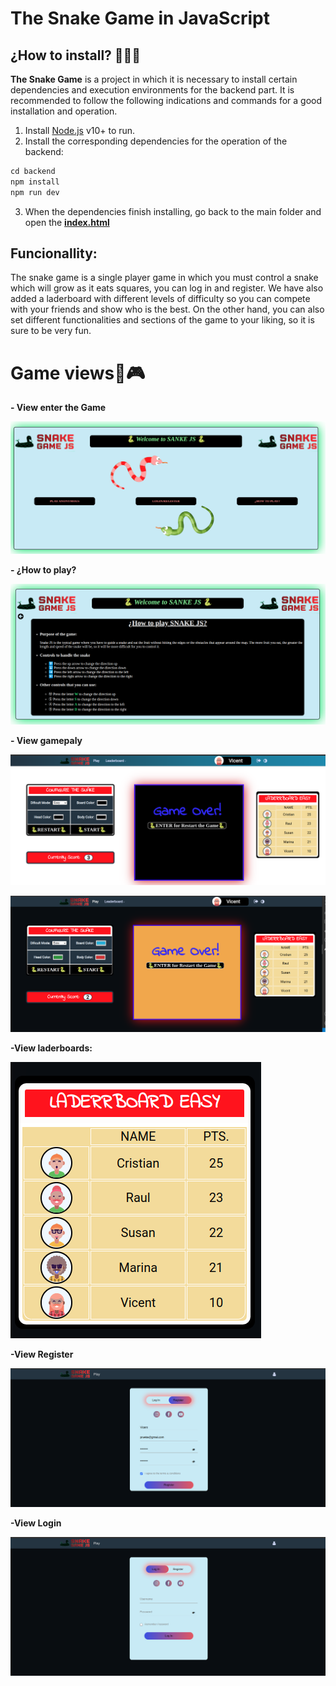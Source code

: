 # **The Snake Game in JavaScript**

## ¿How to install? 🤷🏿‍♂️​
**The Snake Game** is a project in which it is necessary to install certain dependencies and execution environments for the backend part. It is recommended to follow the following indications and commands for a good installation and operation.

1. Install [Node.js](https://nodejs.org/) v10+ to run.
2. Install the corresponding dependencies for the operation of the backend:
```s
cd backend
npm install
npm run dev
```
3. When the dependencies finish installing, go back to the main folder and open the **[index.html](https://github.com/Vicent29/Game-Snake-JavaScript/blob/master/index.html "index.html")**

## Funcionallity:
The snake game is a single player game in which you must control a snake which will grow as it eats squares, you can log in and register. We have also added a laderboard with different levels of difficulty so you can compete with your friends and show who is the best.
On the other hand, you can also set different functionalities and sections of the game to your liking, so it is sure to be very fun.

# **Game views**👀🎮

**- View enter the Game**

![](https://github.com/Vicent29/Game-Snake-JavaScript/blob/master/frontend/img/enterplay.png)

**- ¿How to play?**

![](https://github.com/Vicent29/Game-Snake-JavaScript/blob/master/frontend/img/howplay.png)

**- View gamepaly**

![](https://github.com/Vicent29/Game-Snake-JavaScript/blob/master/frontend/img/play1.png)

![](https://github.com/Vicent29/Game-Snake-JavaScript/blob/master/frontend/img/play2.png)

**-View laderboards:**

![](https://github.com/Vicent29/Game-Snake-JavaScript/blob/master/frontend/img/laderboard.png)

**-View Register**

![](https://github.com/Vicent29/Game-Snake-JavaScript/blob/master/frontend/img/register.png)

**-View Login**

![](https://github.com/Vicent29/Game-Snake-JavaScript/blob/master/frontend/img/login.png)

